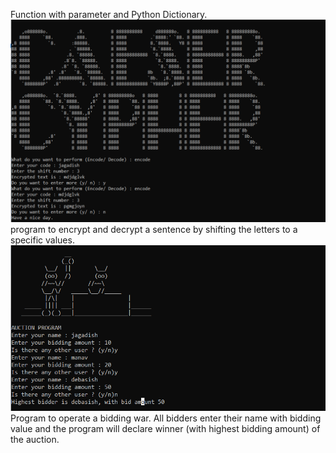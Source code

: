 
Function with parameter and Python Dictionary.
![Caeser cypher](https://github.com/jdee77/100DaysOfPython/blob/main/day-05/CASER_CYPHER/caesercypher.png)
 program to encrypt and decrypt a sentence by shifting the letters to a specific values.
![Secreate auction Program](https://github.com/jdee77/100DaysOfPython/blob/main/day-05/SECREAT%20AUCTION/auction.png)
 Program to operate a bidding war. All bidders enter their name with bidding value and the program will declare winner (with highest bidding amount) of the auction.
